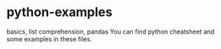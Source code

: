 # python-examples
basics, list comprehension, pandas
You can find python cheatsheet and some examples in these files.
